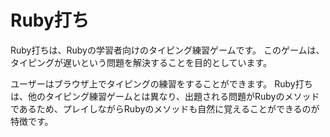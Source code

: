 # Ruby打ち

Ruby打ちは、Rubyの学習者向けのタイピング練習ゲームです。
このゲームは、タイピングが遅いという問題を解決することを目的としています。

ユーザーはブラウザ上でタイピングの練習をすることができます。
Ruby打ちは、他のタイピング練習ゲームとは異なり、出題される問題がRubyのメソッドであるため、プレイしながらRubyのメソッドも自然に覚えることができるのが特徴です。
